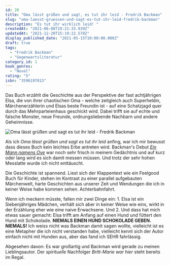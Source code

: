 ```yaml
---
id: 20
title: "Oma lässt grüßen und sagt, es tut ihr leid - Fredrik Backman"
slug: "oma-laesst-gruessen-und-sagt-es-tut-ihr-leid-fredrik-backman"
description: "Es tut ihr wirklich leid! "
createdAt: "2021-06-08T19:21:33.939Z"
updatedAt: "2021-12-20T15:19:22.578Z"
display_published_date: "2021-05-15T10:00:00.000Z"
draft: true
tags:
  - "Fredrik Backman"
  - "Gegenwartsliteratur"
category_id: 1
book_genres:
  - "Novel"
rating: "5"
isbn: "3596197813"
---
```


Das Buch erzählt die Geschichte aus der Perspektive der fast achtjährigen Elsa, die von ihrer chaotischen Oma - welche zeitgleich auch Superheldin, Märchenerzählerin und Elsas beste Freundin ist - auf eine Schatzjagd quer durch das Mehrparteienhaus geschickt wird. Dabei trifft sie auf echte und falsche Monster, neue Freunde, ordnungsliebende Nachbarn und andere Geheimnisse. 


![Oma lässt grüßen und sagt es tut ihr leid - Fredrik Backman](https://res.cloudinary.com/dlsll9dkn/image/upload/v1623176607/photo_2021_05_14_15_46_53_7983ab4c9b.jpg)



Als ich *Oma lässt grüßen und sagt es tut ihr leid* anfing, war ich mir bewusst dass dieses Buch kein leichtes Erbe antreten wird. Backman's Debut *[Ein Mann namens Ove](https://flore.nz/blog/2021-04-15-ein-mann-namens-ove-fredrik-backman)* war noch sehr frisch in meinem Gedächtnis und auf kurz oder lang wird es sich damit messen müssen. Und trotz der sehr hohen Messlatte wurde ich nicht enttäuscht.

Die Geschichte ist spannend. Liest sich der Klappentext wie ein Feelgood Buch für Kinder, stehen im Kontrast zu einer parallel aufgebauten Märchenwelt, harte Geschichten aus unserer Zeit und Wendungen die ich in keiner Weise habe kommen sehen. Achterbahnfahrt. 

Wenn ich meckern müsste, fallen mir zwei Dinge ein: 1. Elsa ist ein Siebenjähriges Mädchen, verhält sich aber in keiner Weise wie eins, wirkt in der Erzählung eher wie eine naive Erwachsene. 
Und 2. Und dass hat mich etwas sauer gemacht: Elsa trifft am Anfang auf einen Hund und füttert den Hund mit Schokolade. **NIEMALS EINEN HUND SCHOKOLADE GEBEN. NIEMALS!** Ich weiss nicht was Backman damit sagen wollte, vielleicht ist es eine Metapher die ich nicht verstanden habe, vielleicht kennt sich der Autor einfach nicht mit Hunden aus, aber das fand ich SEHR fahrlässig. 

Abgesehen davon: Es war großartig und Backman wird gerade zu meinen Lieblingsautor. Der *spirituelle* Nachfolger *Britt-Marie war hier* steht bereits im Regal. 